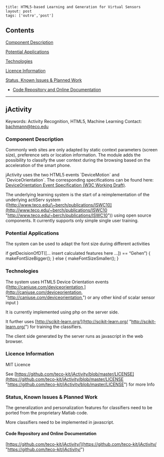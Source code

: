 ```
title: HTML5-based Learning and Generation for Virtual Sensors
layout: post
tags: ['outro','post']
```
Contents
--------

[Component Description](#Component_Description)

[Potential Applications](#Potential_Applications)

[Technologies](#Technologies)

[Licence Information](#Licence_Information)

[Status, Known Issues & Planned Work](#Status.2C_Known_Issues_.26_Planned_Work)

-   [Code Repository and Online Documentation](#Code_Repository_and_Online_Documentation)

* * * * *

jActivity
---------

Keywords: Activity Recognition, HTML5, Machine Learning Contact: bachmann@teco.edu

### Component Description

Commonly web sites are only adapted by static context parameters (screen size), preference sets or location information. The module adds the possibility to classify the user context during the browsing based on the acceleration of the smart phone.

jActivity uses the two HTML5 events \`DeviceMotion\` and \`DeviceOrientation\`. The corresponding specifications can be found here: [DeviceOrientation Event Specification (W3C Working Draft)](http://www.w3.org/TR/orientation-event/ "http://www.w3.org/TR/orientation-event/").

The underlying learning system is the start of a reimplementation of the underlying actiServ system ([http://www.teco.edu/\~berch/publications/ISWC10](http://www.teco.edu/~berch/publications/ISWC10 "http://www.teco.edu/~berch/publications/ISWC10")) using open source components. It currently supports only simple single user training.

### Potential Applications

The system can be used to adapt the font size during different activities

if getDecisionOfDT([... insert calculated features here ...]) == “Gehen”) { makeFontSizeBigger(); } else { makeFontSizeSmaller(); }

### Technologies

The system uses HTML5 Device Orientation events ([http://caniuse.com/deviceorientation,](http://caniuse.com/deviceorientation, "http://caniuse.com/deviceorientation,") or any other kind of scalar sensor input )

It is currently implemented using php on the server side.

It further uses [http://scikit-learn.org/](http://scikit-learn.org/ "http://scikit-learn.org/") for training the classifiers.

The client side generated by the server runs as javascript in the web browser.

### Licence Information

MIT Licence

See [https://github.com/teco-kit/jActivity/blob/master/LICENSE](https://github.com/teco-kit/jActivity/blob/master/LICENSE "https://github.com/teco-kit/jActivity/blob/master/LICENSE") for more Info

### Status, Known Issues & Planned Work

The generalization and personalization features for classifiers need to be ported from the proprietary Matlab code.

More classifiers need to be implemented in javascript.

#### Code Repository and Online Documentation

[https://github.com/teco-kit/jActivity/](https://github.com/teco-kit/jActivity/ "https://github.com/teco-kit/jActivity/")
